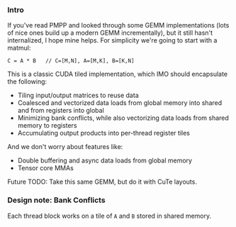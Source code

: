 ### Intro

If you've read PMPP and looked through some GEMM implementations (lots of nice ones build up a modern GEMM incrementally), but it still hasn't internalized, I hope mine helps. For simplicity we're going to start with a matmul:

```
C = A * B   // C=[M,N], A=[M,K], B=[K,N]
```

This is a classic CUDA tiled implementation, which IMO should encapsulate the following:
- Tiling input/output matrices to reuse data
- Coalesced and vectorized data loads from global memory into shared and from registers into global
- Minimizing bank conflicts, while also vectorizing data loads from shared memory to registers
- Accumulating output products into per-thread register tiles

And we don't worry about features like:
- Double buffering and async data loads from global memory
- Tensor core MMAs

Future TODO: Take this same GEMM, but do it with CuTe layouts.

### Design note: Bank Conflicts

Each thread block works on a tile of `A` and `B` stored in shared memory. 